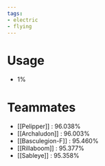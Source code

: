 ```yaml
---
tags:
- electric
- flying
---
```

# Usage
- 1%
# Teammates
- [[Pelipper]] : 96.038%
- [[Archaludon]] : 96.003%
- [[Basculegion-F]] : 95.460%
- [[Rillaboom]] : 95.377%
- [[Sableye]] : 95.358%